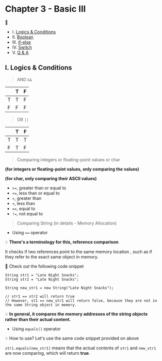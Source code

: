 # Chapter 3 - Basic III

:dango:

* I. [Logics & Conditions](#1-lc)
* II. [Boolean](#2-bool)
* III. [if-else](#3-elif)
* IV. [Switch](#4-switch)
* V. [Q & A](#5-qa)

<h2 id="1-lc">I. Logics & Conditions</h2>

> AND `&&`

|   | T | F |
|---|---|---|
| T | T | F |
| F | F | F |

> OR `||`

|   | T | F |
|---|---|---|
| T | T | T |
| F | T | F |

> Comparing integers or floating-point values or char

**(for integers or floating-point values, only comparing the values)**

**(for char, only comparing their ASCII values)**



* `>=`, greater than or equal to
* `<=`, less than or equal to
* `>`, greater than
* `<`, less than
* `==`, equal to
* `!=`, not equal to

> Comparing String (in details - Memory Allocation)

* Using `==` operator

:bulb: **There's a terminology for this, reference comparison**

It checks if two references point to the same memory location , such as if they refer to the exact same object in memory.

:bookmark_tabs: Check out the following code snippet

```
String str1 = "Late Night Snacks";
String str2 = "Late Night Snacks";

String new_str1 = new String("Late Night Snacks");

// str1 == str2 will return true
// However, st1 == new_str1 will return false, because they are not in the same String object in memory.
```

:bulb: **In general, it compares the memory addresses of the string objects rather than their actual content.**

* Using `equals()` operator

:bulb: How to use? Let's use the same code snippet provided on above

`str1.equals(new_str1)` means that the actual contents of `str1` and `new_str1` are now comparing, which will return **true**.